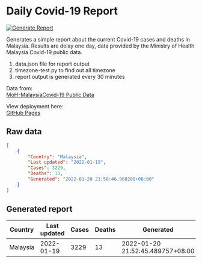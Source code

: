 # Daily Covid-19 Report
[![Generate Report](https://github.com/yapkhaichuen/Daily-Covid-Report/actions/workflows/generate-report.yml/badge.svg)](https://github.com/yapkhaichuen/Daily-Covid-Report/actions/workflows/generate-report.yml)


Generates a simple report about the current Covid-19 cases and deaths in Malaysia.
Results are delay one day, data provided by 
the Ministry of Health Malaysia Covid-19 public data.

1. data.json file for report output
2. timezone-test.py to find out all timezone
3. report output is generated every 30 minutes

Data from: <br>
[MoH-MalaysiaCovid-19 Public Data](https://github.com/MoH-Malaysia/covid19-public)

View deployment here: <br>
[GitHub Pages](https://yapkhaichuen.github.io/daily-covid-report/)

## Raw data
<!-- MARKDOWN-AUTO-DOCS:START (CODE:src=https://raw.githubusercontent.com/yapkhaichuen/daily-covid-report/main/data.json) -->
<!-- The below code snippet is automatically added from https://raw.githubusercontent.com/yapkhaichuen/daily-covid-report/main/data.json -->
```json
[
    {
        "Country": "Malaysia",
        "Last updated": "2022-01-19",
        "Cases": 3229,
        "Deaths": 13,
        "Generated": "2022-01-20 21:50:46.960208+08:00"
    }
]
```
<!-- MARKDOWN-AUTO-DOCS:END -->
## Generated report
<!-- MARKDOWN-AUTO-DOCS:START (JSON_TO_HTML_TABLE:src=./data.json) -->
<table class="JSON-TO-HTML-TABLE"><thead><tr><th class="country-th">Country</th><th class="last-updated-th">Last updated</th><th class="cases-th">Cases</th><th class="deaths-th">Deaths</th><th class="generated-th">Generated</th></tr></thead><tbody ><tr ><td class="country-td td_text">Malaysia</td><td class="last-updated-td td_text">2022-01-19</td><td class="cases-td td_num">3229</td><td class="deaths-td td_num">13</td><td class="generated-td td_text">2022-01-20 21:52:45.489757+08:00</td></tr></tbody></table>
<!-- MARKDOWN-AUTO-DOCS:END -->
